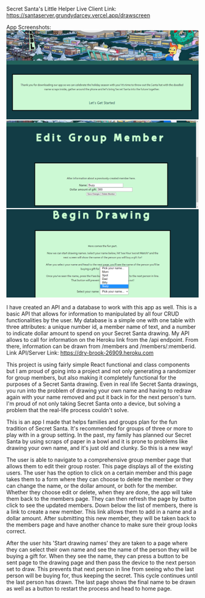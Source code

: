 Secret Santa's Little Helper
Live Client Link: https://santaserver.grundydarcey.vercel.app/drawscreen

App Screenshots:
![alt text](https://github.com/grundydarcey/SecretSantasLittleHelperClient/blob/master/src/Images/start.png?raw=true)
![alt text](https://github.com/grundydarcey/SecretSantasLittleHelperClient/blob/master/src/Images/edit.png?raw=true)
![alt text](https://github.com/grundydarcey/SecretSantasLittleHelperClient/blob/master/src/Images/draw.png?raw=true)

I have created an API and a database to work with this app as well. This is a basic API that allows for information to manipulated by all four CRUD functionalities by the user. My database is a simple one with one table with three attributes: a unique number id, a member name of text, and a number to indicate dollar amount to spend on your Secret Santa drawing. My API allows to call for information on the Heroku link from the /api endpoint. From there, information can be drawn from /members and /members/:memberid. 
Link API/Server Link: https://dry-brook-26909.heroku.com

This project is using fairly simple React functional and class components but I am proud of going into a project and not only generating a randomizer for group members, but also making it completely functional for the purposes of a Secret Santa drawing. Even in real life Secret Santa drawings, you run into the problem of drawing your own name and having to redraw again with your name removed and put it back in for the next person's turn. I'm proud of not only taking Secret Santa onto a device, but solving a problem that the real-life process couldn't solve.

This is an app I made that helps families and groups plan for the fun tradition of Secret Santa. It's recommended for groups of three or more to play with in a group setting. In the past, my family has planned our Secret Santa by using scraps of paper in a bowl and it is prone to problems like drawing your own name, and it's just old and clunky. So this is a new way!

The user is able to navigate to a comprehensive group member page that allows them to edit their group roster. This page displays all of the existing users. The user has the option to click on a certain member and this page takes them to a form where they can choose to delete the member or they can change the name, or the dollar amount, or both for the member. Whether they choose edit or delete, when they are done, the app will take them back to the members page. They can then refresh the page by button click to see the updated members. Down below the list of members, there is a link to create a new member. This link allows them to add in a name and  a dollar amount. After submitting this new member, they will be taken back to the members page and have another chance to make sure their group looks correct.

After the user hits 'Start drawing names' they are taken to a page where they can select their own name and see the name of the person they will be buying a gift for. When they see the name, they can press a button to be sent page to the drawing page and then pass the device to the next person set to draw. This prevents that next person in line from seeing who the last person will be buying for, thus keeping the secret. This cycle continues until the last person has drawn. The last page shows the final name to be drawn as well as a button to restart the process and head to home page.